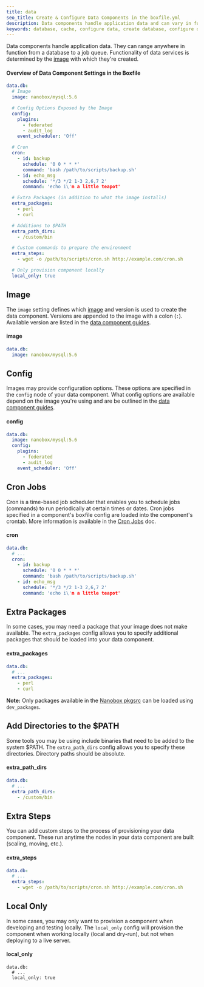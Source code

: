 ```yaml
---
title: data
seo_title: Create & Configure Data Components in the boxfile.yml
description: Data components handle application data and can vary in function - anything from a database to a job queue.
keywords: database, cache, configure data, create database, configure database
---
```


Data components handle application data. They can range anywhere in function from a database to a job queue. Functionality of data services is determined by the [image](#image) with which they're created.

#### Overview of Data Component Settings in the Boxfile
```yaml
data.db:
  # Image
  image: nanobox/mysql:5.6

  # Config Options Exposed by the Image
  config:
    plugins:
      - federated
      - audit_log
    event_scheduler: 'Off'

  # Cron
  cron:
    - id: backup
      schedule: '0 0 * * *'
      command: 'bash /path/to/scripts/backup.sh'
    - id: echo_msg
      schedule: '*/3 */2 1-3 2,6,7 2'
      command: 'echo i\'m a little teapot'

  # Extra Packages (in addition to what the image installs)
  extra_packages:
    - perl
    - curl

  # Additions to $PATH
  extra_path_dirs:
    - /custom/bin

  # Custom commands to prepare the environment
  extra_steps:
    - wget -o /path/to/scripts/cron.sh http://example.com/cron.sh

  # Only provision component locally
  local_only: true
```

## Image
The `image` setting defines which [image](/images/) and version is used to create the data component. Versions are appended to the image with a colon (`:`). Available version are listed in the [data component guides](http://guides.nanobox.io/components/).

#### image
```yaml
data.db:
  image: nanobox/mysql:5.6
```

## Config
Images may provide configuration options. These options are specified in the `config` node of your data component. What config options are available depend on the image you're using and are be outlined in the [data component guides](http://guides.nanobox.io/components/).

#### config
```yaml
data.db:
  image: nanobox/mysql:5.6
  config:
    plugins:
      - federated
      - audit_log
    event_scheduler: 'Off'
```

## Cron Jobs
Cron is a time-based job scheduler that enables you to schedule jobs (commands) to run periodically at certain times or dates. Cron jobs specified in a component's boxfile config are loaded into the component's crontab. More information is available in the [Cron Jobs](/app-config/cron-jobs/) doc.

#### cron
```yaml
data.db:
  # ...
  cron:
    - id: backup
      schedule: '0 0 * * *'
      command: 'bash /path/to/scripts/backup.sh'
    - id: echo_msg
      schedule: '*/3 */2 1-3 2,6,7 2'
      command: 'echo i\'m a little teapot'
```

## Extra Packages
In some cases, you may need a package that your image does not make available. The `extra_packages` config allows you to specify additional packages that should be loaded into your data component.

#### extra_packages
```yaml
data.db:
  # ...
  extra_packages:
    - perl
    - curl
```

**Note:** Only packages available in the [Nanobox pkgsrc](http://pkgsrc.nanobox.io/nanobox/base/Linux/) can be loaded using `dev_packages`.

## Add Directories to the $PATH
Some tools you may be using include binaries that need to be added to the system $PATH. The `extra_path_dirs` config allows you to specify these directories. Directory paths should be absolute.

#### extra_path_dirs
```yaml
data.db:
  # ...
  extra_path_dirs:
    - /custom/bin
```

## Extra Steps
You can add custom steps to the process of provisioning your data component. These run anytime the nodes in your data component are built (scaling, moving, etc.).

#### extra_steps
```yaml
data.db:
  # ...
  extra_steps:
    - wget -o /path/to/scripts/cron.sh http://example.com/cron.sh
```

## Local Only
In some cases, you may only want to provision a component when developing and testing locally. The `local_only` config will provision the component when working locally (local and dry-run), but not when deploying to a live server.

#### local_only
```
data.db:
  # ...
  local_only: true
```
